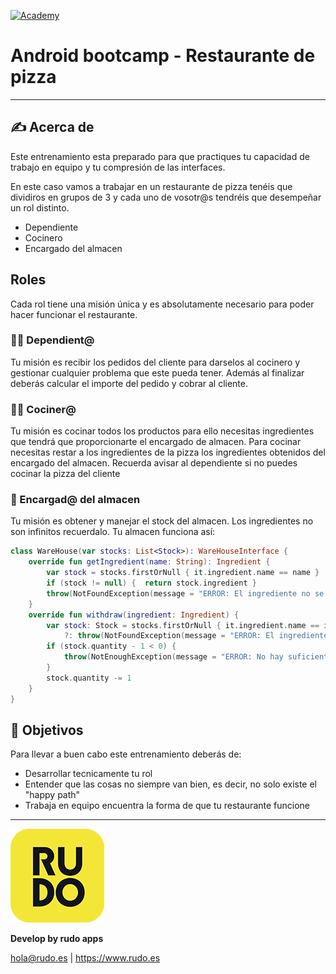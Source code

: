 [![Academy](https://img.shields.io/badge/android-bootcamp-orange?style=flat-square)](https://img.shields.io/badge/android-bootcamp-orange?style=flat-square)

# Android bootcamp - Restaurante de pizza
---
## ✍️ Acerca de

Este entrenamiento esta preparado para que practiques tu capacidad de trabajo en equipo y tu compresión
de las interfaces.

En este caso vamos a trabajar en un restaurante de pizza tenéis que dividiros en grupos de 3 y cada uno
de vosotr@s tendréis que desempeñar un rol distinto.

- Dependiente
- Cocinero
- Encargado del almacen

## Roles
Cada rol tiene una misión única y es absolutamente necesario para poder hacer funcionar el restaurante. 

### 🧑‍💼 Dependient@
Tu misión es recibir los pedidos del cliente para darselos al cocinero y gestionar cualquier problema que este pueda tener.
Además al finalizar deberás calcular el importe del pedido y cobrar al cliente.

### 🧑‍🍳‍ Cociner@
Tu misión es cocinar todos los productos para ello necesitas ingredientes que tendrá que proporcionarte el encargado de almacen.
Para cocinar necesitas restar a los ingredientes de la pizza los ingredientes obtenidos del encargado del almacen. Recuerda avisar al dependiente si no puedes cocinar la pizza del cliente

### 👷 Encargad@ del almacen
Tu misión es obtener y manejar el stock del almacen. Los ingredientes no son infinitos recuerdalo. Tu almacen funciona así:

```kotlin
class WareHouse(var stocks: List<Stock>): WareHouseInterface {
    override fun getIngredient(name: String): Ingredient {
        var stock = stocks.firstOrNull { it.ingredient.name == name }
        if (stock != null) {  return stock.ingredient }
        throw(NotFoundException(message = "ERROR: El ingrediente no se ha encontrado"))
    }
    override fun withdraw(ingredient: Ingredient) {
        var stock: Stock = stocks.firstOrNull { it.ingredient.name == ingredient.name }.let { it }
            ?: throw(NotFoundException(message = "ERROR: El ingrediente no se ha encontrado"))
        if (stock.quantity - 1 < 0) {
            throw(NotEnoughException(message = "ERROR: No hay suficiente cantidad de este ingrediente"))
        }
        stock.quantity -= 1
    }
}
```

## 🎯 Objetivos
Para llevar a buen cabo este entrenamiento deberás de:
- Desarrollar tecnicamente tu rol
- Entender que las cosas no siempre van bien, es decir, no solo existe el "happy path"
- Trabaja en equipo encuentra la forma de que tu restaurante funcione

---
![Rudo](README/rudo.png)

**Develop by rudo apps**

hola@rudo.es | https://www.rudo.es